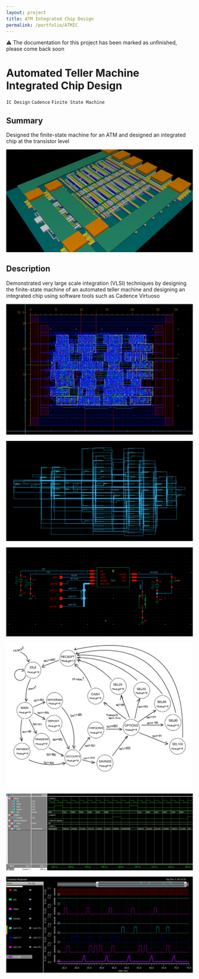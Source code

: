 ```yaml
---
layout: project
title: ATM Integrated Chip Design
permalink: /portfolio/ATMIC
---
```


⚠️ The documentation for this project has been marked as unfinished, please come back soon

# Automated Teller Machine Integrated Chip Design

`IC Design` `Cadence` `Finite State Machine`

## Summary

Designed the finite-state machine for an ATM and designed an integrated chip at the transistor level

![Integrated Chip](/assets/images/ATMIC/IC.png)

## Description

Demonstrated very large scale integration (VLSI) techniques by designing the finite-state machine of an automated teller machine and designing an integrated chip using software tools such as Cadence Virtuoso

![Image](/assets/images/ATMIC/fsmLayout.png)

![Image](/assets/images/ATMIC/fsmSchematic.png)

![Image](/assets/images/ATMIC/fsmTestBench.png)

![FSM Flow Diagram](/assets/images/ATMIC/fsmFD.jpg)

![Image](/assets/images/ATMIC/modelSimWave.png)

![Image](/assets/images/ATMIC/cadenceWave.png)